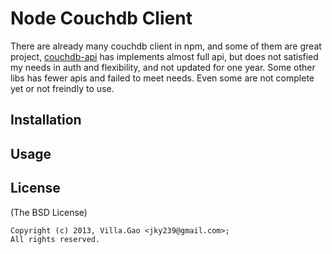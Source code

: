 # Node Couchdb Client

There are already many couchdb client in npm, and some of them are great project, [couchdb-api](dominicbarnes/node-couchdb-api) has implements almost full api, but does not satisfied my needs in auth and flexibility, and not updated for one year. Some other libs has fewer apis and failed to meet needs. Even some are not complete yet or not freindly to use. 

## Installation


## Usage


## License

(The BSD License)

    Copyright (c) 2013, Villa.Gao <jky239@gmail.com>;
    All rights reserved.
